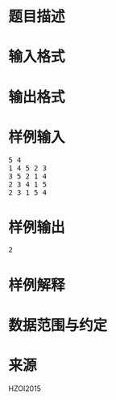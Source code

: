 

# 题目描述



# 输入格式



# 输出格式



# 样例输入


<pre>5 4
1 4 5 2 3
3 5 2 1 4
2 3 4 1 5
2 3 1 5 4
</pre>

# 样例输出


<pre>2</pre>

# 样例解释



# 数据范围与约定



# 来源


<p>
HZOI2015
</p>
